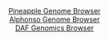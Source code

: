 <div id="Pineapple_Genome_Browser" align="center">
  <a href="https://igv.org/app/?sessionURL=blob:zZJdb9owFIb_i6VWmxQSJyGEREITn13KYBo0UKiqyAQnWCR2sJ3wJf77PLRpN6tULjZN8oV9dOzzvq.fM6gwF4RR4ANLNx3dNIEGxIbtpygvMjxGORbAT1AmsAY4TjDHNMbAP4MECYnCyRd1cyNlIXzDILKo5YimTBe2jnJ0YhTthR6z3OiyLEMrxpFkXBgdjipmkLSq7fEKFYWuZtu6Y6yRRAbKig2jghkFpmm0V.9Fv0pRiinLcZSXmSRXAZHSozSu9QR9as.n7TjGQgzxMVi32sOgPbP74fKh0V2GXz_Pw8b8fkpSimTJcSsIR5NFrwun3lyGuPBgGo4Os10Hztmd3bvvHwrCsWiZrtm0HbfedFUwhK7x4X_yrBa50XfD6_eew2AxSY_f6Gg5cXbTEg6d3uN0.0ffTXDRQMbiUnEA4g13fRNqNmxojtWo_diaTQ1CT6XDGQH.y6sGJEfxVrW_nIE8FooWIPCuvIKjAcbXmAO_5kHomp5nOXW3Dj3PvGhnUPLs70U7CCeeC622ZTWihGRSobyOBC2EjijVqzjR09ONWW7KWWXNHhadw5014F4_GQ_KmVhti872.a00NaCGXz9QWX2Ppn_C3XuE6HJ1K2xjN.gfJ9TuP1Y43sebp6fm2IxP42AWvBnPbdEkjOdIqn5VUcefvFWIE0SlKlREkBXJiDzOVYpsD3zTshW2IGYZUxwCnq4.QA1qpgM__sbTvrxevgM-">Pineapple Genome Browser</a>
</div>
<div id="Alphonso_Genome_Browser" align="center">
  <a href="https://igv.org/app/?sessionURL=blob:zZJfb5swFMW_i6VWm0T4ZwgBqZpIm7RNl25LRthSVcgBQ9yCTW0DTaN89znRpr10UvOwaZIf7Ktr33OOf1vQYi4IoyAAtm65umUBDYg16.aoqkt8iyosQJCjUmANcJxjjmmKQbAFORISRbOP6uZayloEhkFk3asQLZguoI4q9MIo6oSesso4Z2WJVowjybgwhhy1zCBF2.vwCtW1rmZD3TUyJJGBynrNqGBGjWmRdOq95FcpKTBlFU6qppTkICBRepTGTM_RhzCeh2mKhbjBm.vsLLy5DhdwFC0v..fL6NNVHPXj0zkpKJINx2d9z6yi8fTpRub.5MJlYzkKN9AfjSfOCbw4HT3XhGNxZnnWALqeM9gHQ2iGn_8nz2qRI30_xg_meDGNll3biM6dtN.dq.kUZXMY_sH3TgMlSxvFAUjX3AssU4NmX3Ptfm._tQaaafoqHc4ICO7uNSA5Sh9V.90WyE2taAECPzUHcDTAeIY5CHq.aXqW79uu4zmm71s7bQsaXv69aMfRzPdMO7TtfpKTUiqUs0TQWuiIUr1Nc714OTJLOnsZLgfIfRjWX535GjfxrPZgd.tEX17N0lb.1ejD9ymjb1H0T6h7ixBdro5FbfHZu40X1RCe2GPHXnkP56T7VsLiUp3byeu47SM6Lp6c8QpJ1a8q6viTuBZxgqhUhZYIsiIlkZtYJck6EFg2VOCClJVMkQh4sXpnaqZmueb734DC3f3uBw--">Alphonso Genome Browser</a>
</div>


<div id="DAF_Genomics_Browser" align="center">
  <a href="https://igv.org/app/?sessionURL=blob:tZFra9swFIb_y4H2k2_yJY4NYThpunYOLTRzs7mUoNly7M22FEm224T89wmvY7BRxqADSUicy_vqPEfoCRcVbSEE20CegRBoIEo6rHHDanKDGyIgLHAtiAacFISTNiMQHqHAQuLkbqUqSymZCE0zx4W.Iy1tqkwYwjEw0wXtZElUqm4buMEH2uJBGBltVLLEJq5ZSVtBTZxlRAjdMhlpd9sBq.NnbDu2JNumq2U1qm6VCWUsNwqs3FZtTp7.YuQ_KKtVvYs262isj8nzdT6L4uvo3lkm6fvJIk1urzbJZHO.rnYtlh0nM7aK0_0cxYt0fvNVlB97K5ruq_Qwr5Mz5.J8.cQqTsQM.WjqeL4buHDSoKZZpxBAVnIUIlfz7almu67.cnW8iZoBpxWED48aSI6zbyr94QjymSlQIMi.G5lpQHlOOIR6YFk.CgLbc33XCgJ00o7Q8fqNSV4md4Fv2ZFtT4wvuFH6RVWP41NCfwbfCuNvndX.V0wXy6vbDyw.DH3ge4uh_3Sfz_t.9Zmd2ZfRK6A0ePVjBeUNlir04_mCBddKryGt_MXFOT2evgM-">DAF Genomics Browser</a>
</div>
